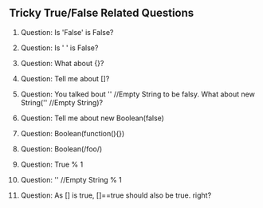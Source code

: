 ## Tricky True/False Related Questions

1. Question: Is 'False' is False?

2. Question: Is ' ' is False?

3. Question: What about {}?

4. Question: Tell me about []?

5. Question: You talked bout '' //Empty String to be falsy. What about new String('' //Empty String)?

6. Question: Tell me about new Boolean(false)

7. Question: Boolean(function(){})

8. Question: Boolean(/foo/)

9. Question: True % 1

10. Question: '' //Empty String % 1

11. Question: As [] is true, []==true should also be true. right?
